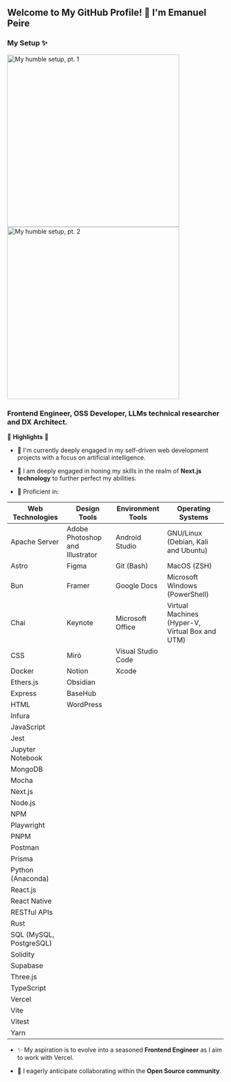 ## Welcome to My GitHub Profile! 👋 I'm Emanuel Peire

### My Setup ✨

<p align="left">
  <img src="https://github.com/emapeire/emapeire/assets/63935846/5ddf8539-eb00-4032-aadb-df3292481752" alt="My humble setup, pt. 1" height="400"/>
  <img src="https://github.com/emapeire/emapeire/assets/63935846/b11df29a-53f8-4ca6-8d82-d2d2c81ada4e" alt="My humble setup, pt. 2" height="400"/>
</p>

### Frontend Engineer, OSS Developer, LLMs technical researcher and DX Architect.

🚀 **Highlights** 🚀

- 🔭 I'm currently deeply engaged in my self-driven web development projects with a focus on artificial intelligence.

- 🌱 I am deeply engaged in honing my skills in the realm of **Next.js technology** to further perfect my abilities.

- 🧠 Proficient in:

| **Web Technologies**        | **Design Tools**                                 | **Environment Tools**                 | **Operating Systems**                                |
|-----------------------------|--------------------------------------------------|---------------------------------------|------------------------------------------------------|
| Apache Server               | Adobe Photoshop and Illustrator                  | Android Studio                        | GNU/Linux (Debian, Kali and Ubuntu)                  |
| Astro                       | Figma                                            | Git (Bash)                            | MacOS (ZSH)                                          |
| Bun                         | Framer                                           | Google Docs                           | Microsoft Windows (PowerShell)                       |
| Chai                        | Keynote                                          | Microsoft Office                      | Virtual Machines (Hyper-V, Virtual Box and UTM)      |
| CSS                         | Miró                                             | Visual Studio Code                    |                                                      |
| Docker                      | Notion                                           | Xcode                                 |                                                      |
| Ethers.js                   | Obsidian                                         |                                       |                                                      |
| Express                     | BaseHub                                          |                                       |                                                      |
| HTML                        | WordPress                                        |                                       |                                                      |
| Infura                      |                                                  |                                       |                                                      |
| JavaScript                  |                                                  |                                       |                                                      |
| Jest                        |                                                  |                                       |                                                      |
| Jupyter Notebook            |                                                  |                                       |                                                      |
| MongoDB                     |                                                  |                                       |                                                      |
| Mocha                       |                                                  |                                       |                                                      |
| Next.js                     |                                                  |                                       |                                                      |
| Node.js                     |                                                  |                                       |                                                      |
| NPM                         |                                                  |                                       |                                                      |
| Playwright                  |                                                  |                                       |                                                      |
| PNPM                        |                                                  |                                       |                                                      |
| Postman                     |                                                  |                                       |                                                      |
| Prisma                      |                                                  |                                       |                                                      |
| Python (Anaconda)           |                                                  |                                       |                                                      |
| React.js                    |                                                  |                                       |                                                      |
| React Native                |                                                  |                                       |                                                      |
| RESTful APIs                |                                                  |                                       |                                                      |
| Rust                        |                                                  |                                       |                                                      |
| SQL (MySQL, PostgreSQL)     |                                                  |                                       |                                                      |
| Solidity                    |                                                  |                                       |                                                      |
| Supabase                    |                                                  |                                       |                                                      |
| Three.js                    |                                                  |                                       |                                                      |
| TypeScript                  |                                                  |                                       |                                                      |
| Vercel                      |                                                  |                                       |                                                      |
| Vite                        |                                                  |                                       |                                                      |
| Vitest                      |                                                  |                                       |                                                      |
| Yarn                        |                                                  |                                       |                                                      |

- ✨ My aspiration is to evolve into a seasoned **Frontend Engineer** as I aim to work with Vercel.

- 🤝 I eagerly anticipate collaborating within the **Open Source community**.
